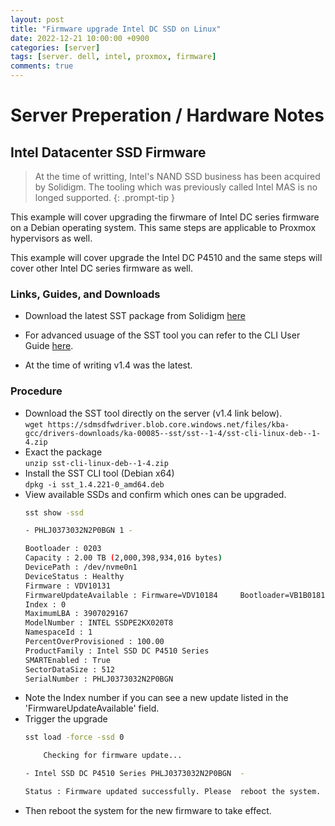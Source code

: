 ```yaml
---
layout: post
title: "Firmware upgrade Intel DC SSD on Linux"
date: 2022-12-21 10:00:00 +0900
categories: [server]
tags: [server. dell, intel, proxmox, firmware]
comments: true
---
```



# Server Preperation / Hardware Notes


## Intel Datacenter SSD Firmware

> At the time of writting, Intel's NAND SSD business has been acquired by Solidigm. The tooling which was previously called Intel MAS is no longed supported. 
{: .prompt-tip }

This example will cover upgrading the firwmare of Intel DC series firmware on a Debian operating system. This same steps are applicable to Proxmox hypervisors as well. 

This example will cover upgrade the Intel DC P4510 and the same steps will cover other Intel DC series firmware as well.

### Links, Guides, and Downloads

- Download the latest SST package from Solidigm
[here](https://www.solidigm.com/us/en/support-page/drivers-downloads/ka-00085.html)

- For advanced usuage of the SST tool you can refer to the CLI User Guide [here](https://sdmsdfwdriver.blob.core.windows.net/files/kba-gcc/drivers-downloads/ka-00085--sst/sst--1-4/sst-cli-user-guide-public-727329-005us.pdf). 
- At the time of writing v1.4 was the latest. 

### Procedure

- Download the SST tool directly on the server (v1.4 link below). </br>
    `wget https://sdmsdfwdriver.blob.core.windows.net/files/kba-gcc/drivers-downloads/ka-00085--sst/sst--1-4/sst-cli-linux-deb--1-4.zip`
- Exact the package </br>
    `unzip sst-cli-linux-deb--1-4.zip`
- Install the SST CLI tool (Debian x64) </br>
    `dpkg -i sst_1.4.221-0_amd64.deb`
- View available SSDs and confirm which ones can be upgraded. </br>
    ```bash
    sst show -ssd

    - PHLJ0373032N2P0BGN 1 -

    Bootloader : 0203
    Capacity : 2.00 TB (2,000,398,934,016 bytes)
    DevicePath : /dev/nvme0n1
    DeviceStatus : Healthy
    Firmware : VDV10131
    FirmwareUpdateAvailable : Firmware=VDV10184     Bootloader=VB1B0181
    Index : 0
    MaximumLBA : 3907029167
    ModelNumber : INTEL SSDPE2KX020T8
    NamespaceId : 1
    PercentOverProvisioned : 100.00
    ProductFamily : Intel SSD DC P4510 Series
    SMARTEnabled : True
    SectorDataSize : 512
    SerialNumber : PHLJ0373032N2P0BGN
    ```
- Note the Index number if you can see a new update listed in the 'FirmwareUpdateAvailable' field. 
- Trigger the upgrade <br>
    ```bash
    sst load -force -ssd 0

        Checking for firmware update...

    - Intel SSD DC P4510 Series PHLJ0373032N2P0BGN  -

    Status : Firmware updated successfully. Please  reboot the system.
    ```
- Then reboot the system for the new firmware to take effect. 

